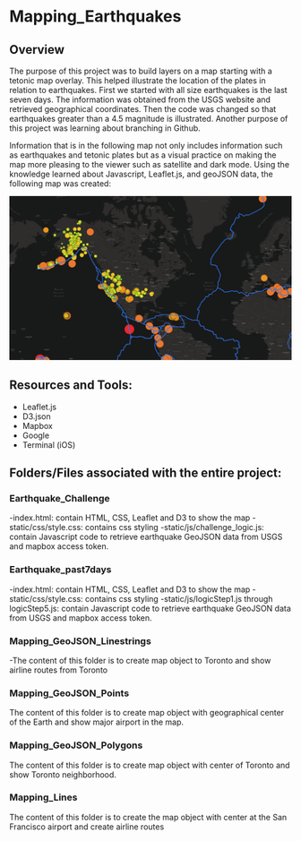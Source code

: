 # Mapping_Earthquakes

## Overview

The purpose of this project was to build layers on a map starting with a tetonic map overlay. This helped illustrate the location of the plates in relation to earthquakes. First we started with all size earthquakes is the last seven days. The information was obtained from the USGS website and retrieved geographical coordinates. Then the code was changed so that earthquakes greater than a 4.5 magnitude is illustrated. Another purpose of this project was learning about branching in Github. 

Information that is in the following map not only includes information such as earthquakes and tetonic plates but as a visual practice on making the map more pleasing to the viewer such as satellite and dark mode. Using the knowledge learned about Javascript, Leaflet.js, and geoJSON data, the following map was created:

![Earthquake Map](ChallengeScreenshot.png)


## Resources and Tools:
- Leaflet.js
- D3.json
- Mapbox
- Google
- Terminal (iOS)

## Folders/Files associated with the entire project:
### Earthquake_Challenge
-index.html: contain HTML, CSS, Leaflet and D3 to show the map
-static/css/style.css: contains css styling
-static/js/challenge_logic.js: contain Javascript code to retrieve earthquake GeoJSON data from USGS and mapbox access token.

### Earthquake_past7days
-index.html: contain HTML, CSS, Leaflet and D3 to show the map
-static/css/style.css: contains css styling
-static/js/logicStep1.js through logicStep5.js: contain Javascript code to retrieve earthquake GeoJSON data from USGS and mapbox access token.

### Mapping_GeoJSON_Linestrings
-The content of this folder is to create map object to Toronto and show airline routes from Toronto

### Mapping_GeoJSON_Points
The content of this folder is to create map object with geographical center of the Earth and show major airport in the map.

### Mapping_GeoJSON_Polygons
The content of this folder is to create map object with center of Toronto and show Toronto neighborhood.

### Mapping_Lines
The content of this folder is to create the map object with center at the San Francisco airport and create airline routes




